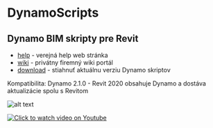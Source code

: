 # DynamoScripts
## Dynamo BIM skripty pre Revit
* [help](http://dynamohelp.atwebpages.com) - verejná help web stránka
* [wiki](https://gfi.miraheze.org/wiki/Zoznam_Dynamo_skriptov) - privátny firemný wiki portál
* [download](https://bitbucket.org/davidvadkerti/dynamoscripts/downloads/?tab=tags) - stiahnuť aktuálnu verziu Dynamo skriptov

Kompatibilita: Dynamo 2.1.0 - Revit 2020 obsahuje Dynamo a dostáva aktualizácie spolu s Revitom

![alt text](https://static.miraheze.org/gfiwiki/a/a8/DynamoToposurface1.PNG "ukážka skriptu TopographyMeter-LoadLegend.dyn")

[![Click to watch video on Youtube](https://img.youtube.com/vi/2LBi9p3gPiY/0.jpg)](https://www.youtube.com/watch?v=2LBi9p3gPiY)